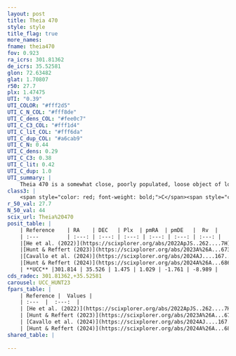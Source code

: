 ```yaml
---
layout: post
title: Theia 470
style: style
title_flag: true
more_names: 
fname: theia470
fov: 0.923
ra_icrs: 301.81362
de_icrs: 35.52581
glon: 72.63482
glat: 1.70807
r50: 27.7
plx: 1.47475
UTI: "0.39"
UTI_COLOR: "#fff2d5"
UTI_C_N_COL: "#fff8de"
UTI_C_dens_COL: "#fee0c7"
UTI_C_C3_COL: "#fff1d4"
UTI_C_lit_COL: "#fff6da"
UTI_C_dup_COL: "#a6cab9"
UTI_C_N: 0.44
UTI_C_dens: 0.29
UTI_C_C3: 0.38
UTI_C_lit: 0.42
UTI_C_dup: 1.0
UTI_summary: |
    Theia 470 is a somewhat close, poorly populated, loose object of low C3 quality. It was recently reported in the literature.
class3: |
    <span style="color: red; font-weight: bold;">C</span><span style="color: #FFC300; font-weight: bold;">B</span>
r_50_val: 27.7
N_50_val: 44
scix_url: Theia%20470
posit_table: |
    | Reference    | RA    | DEC   | Plx  | pmRA  | pmDE   |  Rv  |
    | :---         | :---: | :---: | :---: | :---: | :---: | :---: |
    |[He et al. (2022)](https://scixplorer.org/abs/2022ApJS..262....7H) | 301.87 | 35.712 | 1.494 | 1.056 | -1.725 | -- |
    |[Hunt & Reffert (2023)](https://scixplorer.org/abs/2023A%26A...673A.114H) | 301.879 | 35.458 | 1.467 | 1.051 | -1.783 | -8.546 |
    |[Cavallo et al. (2024)](https://scixplorer.org/abs/2024AJ....167...12C) | 301.424 | 35.388 | 1.472 | -- | -- | -- |
    |[Hunt & Reffert (2024)](https://scixplorer.org/abs/2024A%26A...686A..42H) | 301.879 | 35.458 | 1.467 | 1.051 | -1.783 | -8.546 |
    | **UCC** |301.814 | 35.526 | 1.475 | 1.029 | -1.761 | -8.989 | 
cds_radec: 301.81362,+35.52581
carousel: UCC_HUNT23
fpars_table: |
    | Reference |  Values |
    | :---  |  :---:  |
    | [He et al. (2022)](https://scixplorer.org/abs/2022ApJS..262....7H) | `A0=0.75, logAge=7.8` |
    | [Hunt & Reffert (2023)](https://scixplorer.org/abs/2023A%26A...673A.114H) | `AV50=0.315, diffAV50=1.323, MOD50=9.061, logAge50=8.255` |
    | [Cavallo et al. (2024)](https://scixplorer.org/abs/2024AJ....167...12C) | `AV50=0.73, dMod50=9.14, logAge50=8.11, [Fe/H]50=0.01` |
    | [Hunt & Reffert (2024)](https://scixplorer.org/abs/2024A%26A...686A..42H) | `MassJ=114.744` |
shared_table: |
    
---
```

